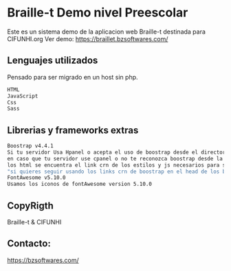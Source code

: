 # Braille-t Demo nivel Preescolar

Este es un sistema demo de la aplicacion web Braille-t destinada para CIFUNHI.org
Ver demo: https://braillet.bzsoftwares.com/

## Lenguajes utilizados

Pensado para ser migrado en un host sin php.

```bash
HTML
JavaScript
Css
Sass
```

## Librerias y frameworks extras

```bash
Boostrap v4.4.1
Si tu servidor Usa Hpanel o acepta el uso de boostrap desde el directorio raiz del proyecto deja la carpeta "resources"
en caso que tu servidor use cpanel o no te reconozca boostrap desde la carpeta raiz del proyecto, en las lineas del head en todos 
los html se encuentra el link crn de los estilos y js necesarios para su funcionamiento y los puedes dejar si gustas.
"si quieres seguir usando los links crn de boostrap en el head de los bodys entonces borra la carpeta resources si lo crees necesario"
FontAwesome v5.10.0
Usamos los iconos de fontAwesome version 5.10.0
```

## CopyRigth
Braille-t & CIFUNHI

## Contacto:

https://bzsoftwares.com/
